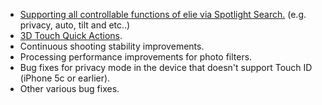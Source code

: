 - [Supporting all controllable functions of elie via Spotlight Search.](//vimeo.com/152381315) (e.g. privacy, auto, tilt and etc..)
- [3D Touch Quick Actions](//elie.camera/assets/images/scrs_quickaction.jpg).
- Continuous shooting stability improvements.
- Processing performance improvements for photo filters.
- Bug fixes for privacy mode in the device that doesn't support Touch ID (iPhone 5c or earlier).
- Other various bug fixes.
